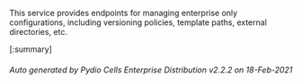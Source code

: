 






This service provides endpoints for managing enterprise only configurations, including versioning policies, template paths, external directories, etc.

[:summary]

###### Auto generated by Pydio Cells Enterprise Distribution v2.2.2 on 18-Feb-2021
